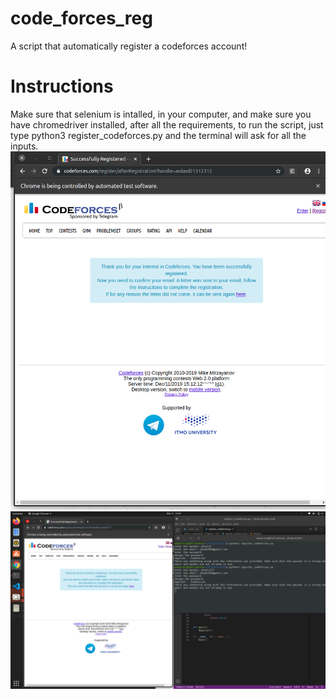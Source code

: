 # code_forces_reg
A script that automatically register a codeforces account! 
<h1>Instructions</h1>
Make sure that selenium is intalled, in your computer, and make sure you have chromedriver installed, after all the requirements, to run the script, just type python3 register_codeforces.py and the terminal will ask for all the inputs.
<img src="codeforces_reg.png"/>
<img src="codeforces_reg_1.png"/>
